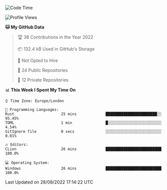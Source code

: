 <!--START_SECTION:waka-->
![Code Time](http://img.shields.io/badge/Code%20Time-223%20hrs%2038%20mins-blue)

![Profile Views](http://img.shields.io/badge/Profile%20Views-0-blue)

**🐱 My GitHub Data** 

> 🏆 38 Contributions in the Year 2022
 > 
> 📦 132.4 kB Used in GitHub's Storage 
 > 
> 🚫 Not Opted to Hire
 > 
> 📜 24 Public Repositories 
 > 
> 🔑 12 Private Repositories  
 > 
📊 **This Week I Spent My Time On** 

```text
⌚︎ Time Zone: Europe/London

💬 Programming Languages: 
Rust                     25 mins             ███████████████████████░░   95.45% 
TOML                     1 min               █░░░░░░░░░░░░░░░░░░░░░░░░   4.54% 
GitIgnore file           0 secs              ░░░░░░░░░░░░░░░░░░░░░░░░░   0.01%

🔥 Editors: 
CLion                    26 mins             █████████████████████████   100.0%

💻 Operating System: 
Windows                  26 mins             █████████████████████████   100.0%

```


 Last Updated on 28/08/2022 17:14:22 UTC
<!--END_SECTION:waka-->